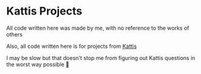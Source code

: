 # Kattis Projects
All code written here was made by me, with no reference to the works of others

Also, all code written here is for projects from [Kattis](https://open.kattis.com/)

I may be slow but that doesn't stop me from figuring out Kattis questions in the worst way possible 🦕

